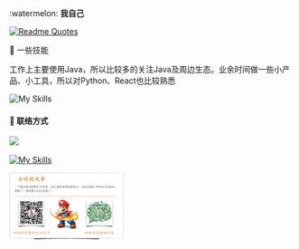 <p >
:watermelon:    <strong>我自己</strong>
  </p>
  
[![Readme Quotes](https://quotes-github-readme.vercel.app/api?type=horizontal&theme=dark&quote=喜欢写代码，喜欢做产品，喜欢分享技术知识，并认为这些是有意义的。&author=古时的风筝)](https://github.com/piyushsuthar/github-readme-quotes)
  

:strawberry: 一些技能

工作上主要使用Java，所以比较多的关注Java及周边生态。业余时间做一些小产品、小工具，所以对Python、React也比较熟悉

![My Skills](https://skillicons.dev/icons?i=java,python,react,typescript&theme=light)

#### :link: 联络方式
[![](https://img.shields.io/badge/我的博客-古时的风筝-blue.svg)](https://moonkite.cn)



  [![My Skills](https://skillicons.dev/icons?i=twitter&theme=dark)](https://twitter.com/moon_kites)

<img alt="公众号：古时的风筝" src="https://raw.githubusercontent.com/huzhicheng/huzhicheng/main/person.jpg" width="40%" />




